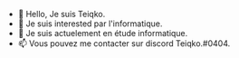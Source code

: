- 👋 Hello, Je suis Teiqko.
- 👀 Je suis interested par l'informatique.
- 🌱 Je suis actuelement en étude informatique. 
- 📫 Vous pouvez me contacter sur discord Teiqko.#0404.
